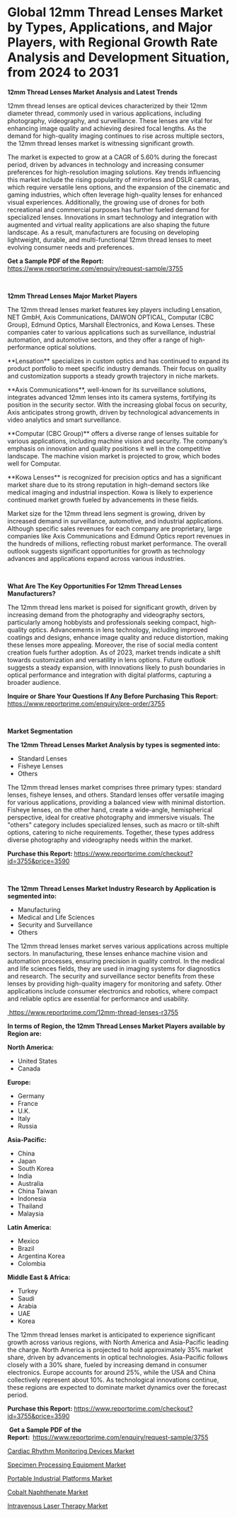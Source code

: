<p><h1>Global 12mm Thread Lenses Market by Types, Applications, and Major Players, with Regional Growth Rate Analysis and Development Situation, from 2024 to 2031</h1></p><p><strong>12mm Thread Lenses Market Analysis and Latest Trends</strong></p>
<p><p>12mm thread lenses are optical devices characterized by their 12mm diameter thread, commonly used in various applications, including photography, videography, and surveillance. These lenses are vital for enhancing image quality and achieving desired focal lengths. As the demand for high-quality imaging continues to rise across multiple sectors, the 12mm thread lenses market is witnessing significant growth.</p><p>The market is expected to grow at a CAGR of 5.60% during the forecast period, driven by advances in technology and increasing consumer preferences for high-resolution imaging solutions. Key trends influencing this market include the rising popularity of mirrorless and DSLR cameras, which require versatile lens options, and the expansion of the cinematic and gaming industries, which often leverage high-quality lenses for enhanced visual experiences. Additionally, the growing use of drones for both recreational and commercial purposes has further fueled demand for specialized lenses. Innovations in smart technology and integration with augmented and virtual reality applications are also shaping the future landscape. As a result, manufacturers are focusing on developing lightweight, durable, and multi-functional 12mm thread lenses to meet evolving consumer needs and preferences.</p></p>
<p><strong>Get a Sample PDF of the Report:&nbsp;</strong> <a href="https://www.reportprime.com/enquiry/request-sample/3755">https://www.reportprime.com/enquiry/request-sample/3755</a></p>
<p>&nbsp;</p>
<p><strong>12mm Thread Lenses Major Market Players</strong></p>
<p><p>The 12mm thread lenses market features key players including Lensation, NET GmbH, Axis Communications, DAIWON OPTICAL, Computar (CBC Group), Edmund Optics, Marshall Electronics, and Kowa Lenses. These companies cater to various applications such as surveillance, industrial automation, and automotive sectors, and they offer a range of high-performance optical solutions.</p><p>**Lensation** specializes in custom optics and has continued to expand its product portfolio to meet specific industry demands. Their focus on quality and customization supports a steady growth trajectory in niche markets.</p><p>**Axis Communications**, well-known for its surveillance solutions, integrates advanced 12mm lenses into its camera systems, fortifying its position in the security sector. With the increasing global focus on security, Axis anticipates strong growth, driven by technological advancements in video analytics and smart surveillance.</p><p>**Computar (CBC Group)** offers a diverse range of lenses suitable for various applications, including machine vision and security. The company’s emphasis on innovation and quality positions it well in the competitive landscape. The machine vision market is projected to grow, which bodes well for Computar.</p><p>**Kowa Lenses** is recognized for precision optics and has a significant market share due to its strong reputation in high-demand sectors like medical imaging and industrial inspection. Kowa is likely to experience continued market growth fueled by advancements in these fields.</p><p>Market size for the 12mm thread lens segment is growing, driven by increased demand in surveillance, automotive, and industrial applications. Although specific sales revenues for each company are proprietary, large companies like Axis Communications and Edmund Optics report revenues in the hundreds of millions, reflecting robust market performance. The overall outlook suggests significant opportunities for growth as technology advances and applications expand across various industries.</p></p>
<p>&nbsp;</p>
<p><strong>What Are The Key Opportunities For 12mm Thread Lenses Manufacturers?</strong></p>
<p><p>The 12mm thread lens market is poised for significant growth, driven by increasing demand from the photography and videography sectors, particularly among hobbyists and professionals seeking compact, high-quality optics. Advancements in lens technology, including improved coatings and designs, enhance image quality and reduce distortion, making these lenses more appealing. Moreover, the rise of social media content creation fuels further adoption. As of 2023, market trends indicate a shift towards customization and versatility in lens options. Future outlook suggests a steady expansion, with innovations likely to push boundaries in optical performance and integration with digital platforms, capturing a broader audience.</p></p>
<p><strong>Inquire or Share Your Questions If Any Before Purchasing This Report:</strong> <a href="https://www.reportprime.com/enquiry/pre-order/3755">https://www.reportprime.com/enquiry/pre-order/3755</a></p>
<p>&nbsp;</p>
<p><strong>Market Segmentation</strong></p>
<p><strong>The 12mm Thread Lenses Market Analysis by types is segmented into:</strong></p>
<p><ul><li>Standard Lenses</li><li>Fisheye Lenses</li><li>Others</li></ul></p>
<p><p>The 12mm thread lenses market comprises three primary types: standard lenses, fisheye lenses, and others. Standard lenses offer versatile imaging for various applications, providing a balanced view with minimal distortion. Fisheye lenses, on the other hand, create a wide-angle, hemispherical perspective, ideal for creative photography and immersive visuals. The "others" category includes specialized lenses, such as macro or tilt-shift options, catering to niche requirements. Together, these types address diverse photography and videography needs within the market.</p></p>
<p><strong>Purchase this Report:&nbsp;</strong><a href="https://www.reportprime.com/checkout?id=3755&price=3590">https://www.reportprime.com/checkout?id=3755&price=3590</a></p>
<p>&nbsp;</p>
<p><strong>The 12mm Thread Lenses Market Industry Research by Application is segmented into:</strong></p>
<p><ul><li>Manufacturing</li><li>Medical and Life Sciences</li><li>Security and Surveillance</li><li>Others</li></ul></p>
<p><p>The 12mm thread lenses market serves various applications across multiple sectors. In manufacturing, these lenses enhance machine vision and automation processes, ensuring precision in quality control. In the medical and life sciences fields, they are used in imaging systems for diagnostics and research. The security and surveillance sector benefits from these lenses by providing high-quality imagery for monitoring and safety. Other applications include consumer electronics and robotics, where compact and reliable optics are essential for performance and usability.</p></p>
<p><a href="https://www.reportprime.com/12mm-thread-lenses-r3755">&nbsp;https://www.reportprime.com/12mm-thread-lenses-r3755</a></p>
<p><strong>In terms of Region, the 12mm Thread Lenses Market Players available by Region are:</strong></p>
<p>
    <p> <strong> North America: </strong>
        <ul>
            <li>United States</li>
            <li>Canada</li>
        </ul>
        </p> 
    <p> <strong> Europe: </strong>
        <ul>
            <li>Germany</li>
            <li>France</li>
            <li>U.K.</li>
            <li>Italy</li>
            <li>Russia</li>
        </ul>
        </p> 
    <p> <strong> Asia-Pacific: </strong>
        <ul>
            <li>China</li>
            <li>Japan</li>
            <li>South Korea</li>
            <li>India</li>
            <li>Australia</li>
            <li>China Taiwan</li>
            <li>Indonesia</li>
            <li>Thailand</li>
            <li>Malaysia</li>
        </ul>
        </p> 
    <p> <strong> Latin America: </strong>
        <ul>
            <li>Mexico</li>
            <li>Brazil</li>
            <li>Argentina Korea</li>
            <li>Colombia</li>
        </ul>
        </p> 
    <p> <strong> Middle East & Africa: </strong>
        <ul>
            <li>Turkey</li>
            <li>Saudi</li>
            <li>Arabia</li>
            <li>UAE</li>
            <li>Korea</li>
        </ul>
    </p>
    </p>
<p><p>The 12mm thread lenses market is anticipated to experience significant growth across various regions, with North America and Asia-Pacific leading the charge. North America is projected to hold approximately 35% market share, driven by advancements in optical technologies. Asia-Pacific follows closely with a 30% share, fueled by increasing demand in consumer electronics. Europe accounts for around 25%, while the USA and China collectively represent about 10%. As technological innovations continue, these regions are expected to dominate market dynamics over the forecast period.</p></p>
<p><strong>Purchase this Report: </strong><a href="https://www.reportprime.com/checkout?id=3755&price=3590">https://www.reportprime.com/checkout?id=3755&price=3590</a></p>
<p>&nbsp;<strong>Get a Sample PDF of the Report:&nbsp;&nbsp;</strong><a href="https://www.reportprime.com/enquiry/request-sample/3755">https://www.reportprime.com/enquiry/request-sample/3755</a></p>
<p><strong></strong></p>
<p><p><a href="https://www.linkedin.com/pulse/cardiac-rhythm-monitoring-devices-market-size-share-trends-mfzke?trackingId=sfF3qfDjRxiN3UrorGLS0g%3D%3D">Cardiac Rhythm Monitoring Devices Market</a></p><p><a href="https://issuu.com/reportprime-2/docs/specimen-processing-equipment-marke_fe8abc49daa6ba">Specimen Processing Equipment Market</a></p><p><a href="https://issuu.com/reportprime-2/docs/portable-industrial-platforms-marke_2caae28eca7129">Portable Industrial Platforms Market</a></p><p><a href="https://www.linkedin.com/pulse/cobalt-naphthenate-market-investigation-industry-evolution-qankc?trackingId=ViZxgQ5pTOSCoij3gW3e5A%3D%3D">Cobalt Naphthenate Market</a></p><p><a href="https://www.linkedin.com/pulse/global-intravenous-laser-therapy-market-opportunities-forecast-h72ie?trackingId=78qz%2Bjl6QK%2BCKDdBrENRiQ%3D%3D">Intravenous Laser Therapy Market</a></p></p>